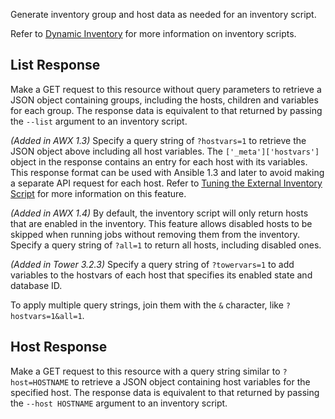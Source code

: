 Generate inventory group and host data as needed for an inventory script.

Refer to [Dynamic Inventory](http://docs.ansible.com/intro_dynamic_inventory.html)
for more information on inventory scripts.

## List Response

Make a GET request to this resource without query parameters to retrieve a JSON
object containing groups, including the hosts, children and variables for each
group.  The response data is equivalent to that returned by passing the
`--list` argument to an inventory script.

_(Added in AWX 1.3)_ Specify a query string of `?hostvars=1` to retrieve the JSON
object above including all host variables.  The `['_meta']['hostvars']` object
in the response contains an entry for each host with its variables.  This
response format can be used with Ansible 1.3 and later to avoid making a
separate API request for each host.  Refer to
[Tuning the External Inventory Script](http://docs.ansible.com/developing_inventory.html#tuning-the-external-inventory-script)
for more information on this feature.

_(Added in AWX 1.4)_ By default, the inventory script will only return hosts that
are enabled in the inventory.  This feature allows disabled hosts to be skipped
when running jobs without removing them from the inventory.  Specify a query
string of `?all=1` to return all hosts, including disabled ones.

_(Added in Tower 3.2.3)_ Specify a query string of `?towervars=1` to add variables
to the hostvars of each host that specifies its enabled state and database ID.

To apply multiple query strings, join them with the `&` character, like `?hostvars=1&all=1`.

## Host Response

Make a GET request to this resource with a query string similar to
`?host=HOSTNAME` to retrieve a JSON object containing host variables for the
specified host.  The response data is equivalent to that returned by passing
the `--host HOSTNAME` argument to an inventory script.
